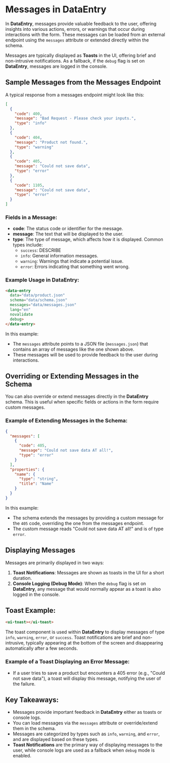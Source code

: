 
# Messages in DataEntry

In **DataEntry**, messages provide valuable feedback to the user, offering insights into various actions, errors, or warnings that occur during interactions with the form. These messages can be loaded from an external endpoint using the `messages` attribute or extended directly within the schema.

Messages are typically displayed as **Toasts** in the UI, offering brief and non-intrusive notifications. As a fallback, if the `debug` flag is set on **DataEntry**, messages are logged in the console.

## Sample Messages from the Messages Endpoint

A typical response from a messages endpoint might look like this:

```json
[
  {
    "code": 400,
    "message": "Bad Request - Please check your inputs.",
    "type": "info"
  },
  {
    "code": 404,
    "message": "Product not found.",
    "type": "warning"
  },
  {
    "code": 405,
    "message": "Could not save data",
    "type": "error"
  },
  {
    "code": 1105,
    "message": "Could not save data",
    "type": "error"
  }
]
```

### Fields in a Message:
- **code**: The status code or identifier for the message.
- **message**: The text that will be displayed to the user.
- **type**: The type of message, which affects how it is displayed. Common types include:
  - `success`: DESCRIBE
  - `info`: General information messages.
  - `warning`: Warnings that indicate a potential issue.
  - `error`: Errors indicating that something went wrong.

### Example Usage in DataEntry:

```html
<data-entry
  data="data/product.json"
  schema="data/schema.json"
  messages="data/messages.json"
  lang="en"
  novalidate
  debug>
</data-entry>
```

In this example:
- The `messages` attribute points to a JSON file (`messages.json`) that contains an array of messages like the one shown above.
- These messages will be used to provide feedback to the user during interactions.

## Overriding or Extending Messages in the Schema

You can also override or extend messages directly in the **DataEntry** schema. This is useful when specific fields or actions in the form require custom messages.

### Example of Extending Messages in the Schema:

```json
{
  "messages": [
    {
      "code": 405,
      "message": "Could not save data AT all!",
      "type": "error"
    }
  ],
  "properties": {
    "name": {
      "type": "string",
      "title": "Name"
    }
  }
}
```

In this example:
- The schema extends the messages by providing a custom message for the `405` code, overriding the one from the messages endpoint.
- The custom message reads "Could not save data AT all!" and is of type `error`.

## Displaying Messages

Messages are primarily displayed in two ways:
1. **Toast Notifications**: Messages are shown as toasts in the UI for a short duration.
2. **Console Logging (Debug Mode)**: When the `debug` flag is set on **DataEntry**, any message that would normally appear as a toast is also logged in the console.

## Toast Example:

```html
<ui-toast></ui-toast>
```

The toast component is used within **DataEntry** to display messages of type `info`, `warning`, `error`, or `success`. Toast notifications are brief and non-intrusive, typically appearing at the bottom of the screen and disappearing automatically after a few seconds.

### Example of a Toast Displaying an Error Message:
- If a user tries to save a product but encounters a 405 error (e.g., "Could not save data"), a toast will display this message, notifying the user of the failure.

## Key Takeaways:
- Messages provide important feedback in **DataEntry** either as toasts or console logs.
- You can load messages via the `messages` attribute or override/extend them in the schema.
- Messages are categorized by types such as `info`, `warning`, and `error`, and are displayed based on these types.
- **Toast Notifications** are the primary way of displaying messages to the user, while console logs are used as a fallback when `debug` mode is enabled.

